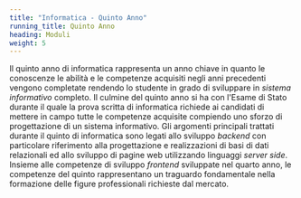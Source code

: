 ```yaml
---
title: "Informatica - Quinto Anno"
running_title: Quinto Anno
heading: Moduli
weight: 5
---
```


Il quinto anno di informatica rappresenta un anno chiave in quanto le conoscenze le abilità e le competenze acquisiti negli anni precedenti vengono completate rendendo lo studente in grado di sviluppare in *sistema informativo* completo. Il culmine del quinto anno si ha con l'Esame di Stato durante il quale la prova scritta di informatica richiede ai candidati di mettere in campo tutte le competenze acquisite compiendo uno sforzo di progettazione di un sistema informativo. Gli argomenti principali trattati durante il quinto di informatica sono legati allo sviluppo *backend* con particolare riferimento alla progettazione e realizzazioni di basi di dati relazionali ed allo sviluppo di pagine web utilizzando linguaggi *server side*. Insieme alle competenze di sviluppo *frontend* sviluppate nel quarto anno, le competenze del quinto rappresentano un traguardo fondamentale nella formazione delle figure professionali richieste dal mercato.